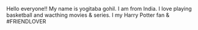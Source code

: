 Hello everyone!!
My name is yogitaba gohil. I am from India.
I love playing basketball and wacthing movies & series.
I my Harry Potter fan & #FRIENDLOVER